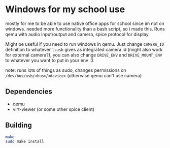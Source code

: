 # Windows for my school use

mostly for me to be able to use native office apps for school since im not on windows. needed more functionality than a bash script, so i made this. Runs qemu with audio input/output and camera, spice protocol for display.

Might be useful if you need to run windows in qemu. Just change `CAMERA_ID` definition to whatever `lsusb` gives as integrated camera id (might also work for external camera?), you can also change `DRIVE_ENV` and `DRIVE_MOUNT_ENV` to whatever you want to put in your env :3

note: runs lots of things as sudo, changes permissions on `/dev/bus/usb/<bus>`/`<device>` (otherwise qemu can't use camera)

## Dependencies

* qemu
* virt-viewer (or some other spice client)

## Building

```bash
make
sudo make install
```
